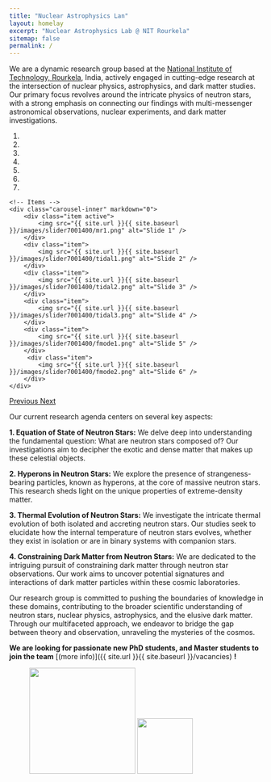 ```yaml
---
title: "Nuclear Astrophysics Lan"
layout: homelay
excerpt: "Nuclear Astrophysics Lab @ NIT Rourkela"
sitemap: false
permalink: /
---
```


We are a dynamic research group based at the [National Institute of Technology, Rourkela](https://www.nitrkl.ac.in/), India, actively engaged in cutting-edge research at the intersection of nuclear physics, astrophysics, and dark matter studies. Our primary focus revolves around the intricate physics of neutron stars, with a strong emphasis on connecting our findings with multi-messenger astronomical observations, nuclear experiments, and dark matter investigations.


<div markdown="0" id="carousel" class="carousel slide" data-ride="carousel" data-interval="4000" data-pause="hover" >
    <!-- Menu -->
    <ol class="carousel-indicators">
        <li data-target="#carousel" data-slide-to="0" class="active"></li>
        <li data-target="#carousel" data-slide-to="1"></li>
        <li data-target="#carousel" data-slide-to="2"></li>
        <li data-target="#carousel" data-slide-to="3"></li>
        <li data-target="#carousel" data-slide-to="4"></li>
        <li data-target="#carousel" data-slide-to="5"></li>
        <li data-target="#carousel" data-slide-to="6"></li>
    </ol>

    <!-- Items -->
    <div class="carousel-inner" markdown="0">
        <div class="item active">
            <img src="{{ site.url }}{{ site.baseurl }}/images/slider7001400/mr1.png" alt="Slide 1" />
        </div>
        <div class="item">
            <img src="{{ site.url }}{{ site.baseurl }}/images/slider7001400/tidal1.png" alt="Slide 2" />
        </div>
        <div class="item">
            <img src="{{ site.url }}{{ site.baseurl }}/images/slider7001400/tidal2.png" alt="Slide 3" />
        </div>
        <div class="item">
            <img src="{{ site.url }}{{ site.baseurl }}/images/slider7001400/tidal3.png" alt="Slide 4" />
        </div>
        <div class="item">
            <img src="{{ site.url }}{{ site.baseurl }}/images/slider7001400/fmode1.png" alt="Slide 5" />
        </div>       
         <div class="item">
            <img src="{{ site.url }}{{ site.baseurl }}/images/slider7001400/fmode2.png" alt="Slide 6" />
        </div>
    </div>
  <a class="left carousel-control" href="#carousel" role="button" data-slide="prev">
    <span class="glyphicon glyphicon-chevron-left" aria-hidden="true"></span>
    <span class="sr-only">Previous</span>
  </a>
  <a class="right carousel-control" href="#carousel" role="button" data-slide="next">
    <span class="glyphicon glyphicon-chevron-right" aria-hidden="true"></span>
    <span class="sr-only">Next</span>
  </a>
</div>


Our current research agenda centers on several key aspects:

**1. Equation of State of Neutron Stars:** We delve deep into understanding the fundamental question: What are neutron stars composed of? Our investigations aim to decipher the exotic and dense matter that makes up these celestial objects.

**2. Hyperons in Neutron Stars:** We explore the presence of strangeness-bearing particles, known as hyperons, at the core of massive neutron stars. This research sheds light on the unique properties of extreme-density matter.

**3. Thermal Evolution of Neutron Stars:** We investigate the intricate thermal evolution of both isolated and accreting neutron stars. Our studies seek to elucidate how the internal temperature of neutron stars evolves, whether they exist in isolation or are in binary systems with companion stars.

**4. Constraining Dark Matter from Neutron Stars:** We are dedicated to the intriguing pursuit of constraining dark matter through neutron star observations. Our work aims to uncover potential signatures and interactions of dark matter particles within these cosmic laboratories.

Our research group is committed to pushing the boundaries of knowledge in these domains, contributing to the broader scientific understanding of neutron stars, nuclear physics, astrophysics, and the elusive dark matter. Through our multifaceted approach, we endeavor to bridge the gap between theory and observation, unraveling the mysteries of the cosmos.



 **We are  looking for passionate new PhD students, and Master students to join the team** [(more info)]({{ site.url }}{{ site.baseurl }}/vacancies) **!**




<figure class="fourth">
  <img src="{{ site.url }}{{ site.baseurl }}/images/logopic/nitrlogo.svg" style="width: 210px">
  <img src="{{ site.url }}{{ site.baseurl }}/images/logopic/serblogo.png" style="width: 110px">
</figure>
